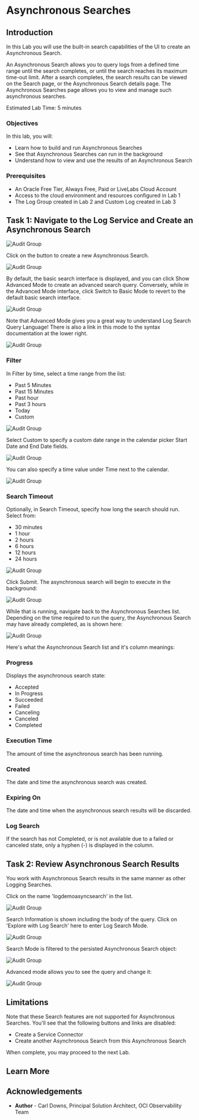 # Asynchronous Searches

## Introduction

In this Lab you will use the built-in search capabilities of the UI to create an Asynchronous Search.

An Asynchronous Search allows you to query logs from a defined time range until the search completes, 
or until the search reaches its maximum time-out limit. After a search completes, the search results 
can be viewed on the Search page, or the Asynchronous Search details page. The Asynchronous Searches 
page allows you to view and manage such asynchronous searches.


Estimated Lab Time: 5 minutes


### Objectives

In this lab, you will:

* Learn how to build and run Asynchronous Searches
* See that Asynchronous Searches can run in the background
* Understand how to view and use the results of an Asynchronous Search

### Prerequisites

* An Oracle Free Tier, Always Free, Paid or LiveLabs Cloud Account
* Access to the cloud environment and resources configured in Lab 1
* The Log Group created in Lab 2 and Custom Log created in Lab 3

## Task 1: Navigate to the Log Service and Create an Asynchronous Search

![Audit Group](images/async-search-1.png)  

Click on the button to create a new Asynchronous Search.

![Audit Group](images/async-search-2.png)  

By default, the basic search interface is displayed, and you can click Show Advanced Mode to create 
an advanced search query. Conversely, while in the Advanced Mode interface, click Switch to Basic Mode 
to revert to the default basic search interface.

![Audit Group](images/async-search-3.png)  

Note that Advanced Mode gives you a great way to understand Log Search Query Language!
There is also a link in this mode to the syntax documentation at the lower right.

![Audit Group](images/async-search-4.png)  

### Filter

In Filter by time, select a time range from the list:
* Past 5 Minutes
* Past 15 Minutes
* Past hour
* Past 3 hours
* Today
* Custom

![Audit Group](images/async-search-5.png) 

Select Custom to specify a custom date range in the calendar picker Start Date and End Date fields. 

![Audit Group](images/async-search-7.png) 

You can also specify a time value under Time next to the calendar.

![Audit Group](images/async-search-8.png) 

### Search Timeout
Optionally, in Search Timeout, specify how long the search should run. Select from:
* 30 minutes
*  1 hour
*  2 hours
*  6 hours
*  12 hours
*  24 hours

![Audit Group](images/async-search-6.png) 

Click Submit. The asynchronous search will begin to execute in the background:

![Audit Group](images/async-search-9.png) 

While that is running, navigate back to the Asynchronous Searches list. Depending on the time
required to run the query, the Asynchronous Search may have already completed, as is shown here:

![Audit Group](images/async-search-10.png) 

Here's what the Asynchronous Search list and it's column meanings: 

### Progress 

Displays the asynchronous search state:
* Accepted
* In Progress
* Succeeded
* Failed
* Canceling
* Canceled
* Completed


### Execution Time
The amount of time the asynchronous search has been running.

### Created
The date and time the asynchronous search was created.

### Expiring On
The date and time when the asynchronous search results will be discarded.

### Log Search
If the search has not Completed, or is not available due to a failed or canceled state, 
  only a hyphen (-) is displayed in the column.

## Task 2: Review Asynchronous Search Results

You work with Asynchronous Search results in the same manner as other Logging Searches.

Click on the name 'logdemoasyncsearch' in the list.  

![Audit Group](images/async-search-16.png) 

Search Information is shown including the body of the query. 
Click on 'Explore with Log Search' here to enter Log Search Mode.

![Audit Group](images/async-search-14.png) 

Search Mode is filtered to the persisted Asynchronous Search object: 

![Audit Group](images/async-search-13.png) 

Advanced mode allows you to see the query and change it:

![Audit Group](images/async-search-15.png) 


## Limitations


Note that these Search features are not supported for Asynchronous Searches.  You'll see that
the following buttons and links are disabled:

* Create a Service Connector
* Create another Asynchronous Search from this Asynchronous Search

When complete, you may proceed to the next Lab.

## Learn More



## Acknowledgements
* **Author** - Carl Downs, Principal Solution Architect, OCI Observability Team
